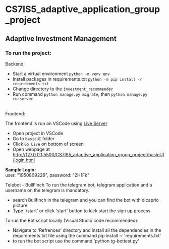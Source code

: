 # CS7IS5_adaptive_application_group_project
## Adaptive Investment Management
### To run the project:

Backend: <br>
- Start a virtual environment ```python -m venv env``` <br>
- Install packages in requirements.txt ```python -m pip install -r requirements.txt``` <br>
- Change directory to the ```investment_recommender```<br>
- Run command ```python manage.py migrate```, then ```python manage.py runserver```
<br>
Frontend:

The frontend is run on VSCode using [Live Server](https://marketplace.visualstudio.com/items?itemName=ritwickdey.LiveServer)
- Open project in VSCode
- Go to ```basicUI``` folder
- Click ```Go Live``` on bottom of screen
- Open webpage at http://127.0.0.1:5500/CS7IS5_adaptive_application_group_project/basicUI/login.html

**Sample Login:**<br> user: "1950809226",  password: "2H1Fk"

Telebot - BullFinch
To run the telegram bot, telegram application and a username on the telegram is mandatory.
- search Bullfinch in the telegram and you can find the bot with dicaprio picture.
- Type '/start' or click 'start' button to kick start the sign up process.

To run the Bot script locally (Visual Studio code recommended): <br>
- Navigate to 'Refrences' directory and install all the dependencies in the requirements.txt file using the command pip install -r 'requirements.txt'
- to run the bot script use the command 'python tg-bottest.py'
